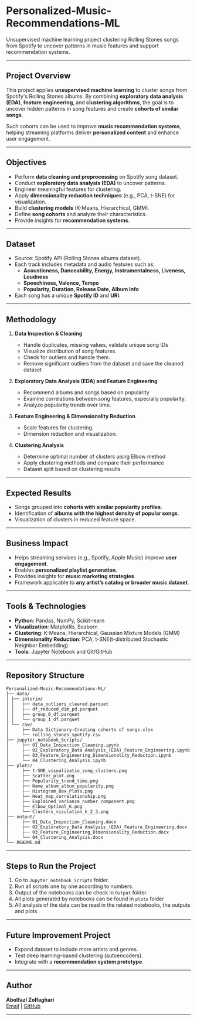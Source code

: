 # Personalized-Music-Recommendations-ML
Unsupervised machine learning project clustering Rolling Stones songs from Spotify to uncover patterns in music features and support recommendation systems.

---

## Project Overview
This project applies **unsupervised machine learning** to cluster songs from Spotify's Rolling Stones albums. By combining **exploratory data analysis (EDA)**, **feature engineering**, and **clustering algorithms**, the goal is to uncover hidden patterns in song features and create **cohorts of similar songs**.  

Such cohorts can be used to improve **music recommendation systems**, helping streaming platforms deliver **personalized content** and enhance user engagement.  

---

## Objectives
- Perform **data cleaning and preprocessing** on Spotify song dataset.  
- Conduct **exploratory data analysis (EDA)** to uncover patterns.  
- Engineer meaningful features for clustering.  
- Apply **dimensionality reduction techniques** (e.g., PCA, t-SNE) for visualization.  
- Build **clustering models** (K-Means, Hierarchical, GMM).  
- Define **song cohorts** and analyze their characteristics.  
- Provide insights for **recommendation systems**.  

---

## Dataset
- Source: Spotify API (Rolling Stones albums dataset).  
- Each track includes metadata and audio features such as:  
  - **Acousticness, Danceability, Energy, Instrumentalness, Liveness, Loudness**  
  - **Speechiness, Valence, Tempo**  
  - **Popularity, Duration, Release Date, Album Info**  
- Each song has a unique **Spotify ID** and **URI**.  

---

## Methodology

1. **Data Inspection & Cleaning**  
   - Handle duplicates, missing values, validate unique song IDs
   - Visualize distribution of song features.
   - Check for outliers and handle them.
   - Remove significant outliers from the dataset and save the cleaned dataset

2. **Exploratory Data Analysis (EDA) and Feature Engineering**  
   - Recommend albums and songs based on popularity
   - Examine correlations between song features, especially popularity.    
   - Analyze popularity trends over time.

3. **Feature Engineering & Dimensionality Reduction**  
   - Scale features for clustering.  
   - Dimension reduction and visualization. 

4. **Clustering Analysis**  
   - Determine optimal number of clusters uisng Elbow method
   - Apply clustering methods and compare their performance
   - Dataset split based on clustering results
---

## Expected Results
- Songs grouped into **cohorts with similar popularity profiles**.  
- Identification of **albums with the highest density of popular songs**.  
- Visualization of clusters in reduced feature space.

---

## Business Impact
- Helps streaming services (e.g., Spotify, Apple Music) improve **user engagement**.  
- Enables **personalized playlist generation**.  
- Provides insights for **music marketing strategies**.  
- Framework applicable to **any artist’s catalog or broader music dataset**.  

---

## Tools & Technologies
- **Python**: Pandas, NumPy, Scikit-learn  
- **Visualization**: Matplotlib, Seaborn 
- **Clustering**: K-Means, Hierarchical, Gaussian Mixture Models (GMM)   
- **Dimensionality Reduction**: PCA, t-SNE(t-distributed Stochastic Neighbor Embedding)
- **Tools**: Jupyter Notebook and Git/GitHub 

---
 
## Repository Structure

```
Personalized-Music-Recommendations-ML/
├── data/
│ ├── interim/
│ │   ├── data_outliers_cleared.parquet
│ │   ├── df_reduced_dim_pd.parquet
│ │   ├── group_0_df.parquet
│ │   └── group_1_df.parquet
│ └── raw/
│     ├── Data Dictionary-Creating cohorts of songs.xlsx
│     └── rolling_stones_spotify.csv
├── jupyter_notebook_Scripts/
│     ├── 01_Data_Inspection_Cleaning.ipynb
│     ├── 02_Exploratory_Data Analysis_(EDA)_Feature_Engineering.ipynb
│     ├── 03_Feature_Engineering_Dimensionality_Reduction.ipynb 
│     └── 04_Clustering_Analysis.ipynb
├── plots/
│     ├── t-SNE_visualizatio_song_clusters.png
│     ├── Scatter_plot.png
│     ├── Popularity_trend_time.png
│     ├── Name_album_album_popularity.png
│     ├── Histogram_Box_Plots.png
│     ├── Heat_map_correlationship.png
│     ├── Explained_variance_number_component.png
│     ├── Elbow_Optimal_K.png
│     └── Clusters_visulation_k_2_3.png
├── output/
│     ├── 01_Data_Inspection_Cleaning.docx
│     ├── 02_Exploratory_Data Analysis_(EDA)_Feature_Engineering.docx
│     ├── 03_Feature_Engineering_Dimensionality_Reduction.docx 
│     └── 04_Clustering_Analysis.docx
└── README.md

```
---

## Steps to Run the Project
1. Go to `Jupyter_notebook_Scripts` folder.
2. Run all scripts one by one according to numbers.
3. Output of the notebooks can be check in `Output` folder.
4. All plots generated by notebooks can be found in `plots` folder
5. All analysis of the data can be read in the related notebooks, the outputs and plots

---

## Future Improvement Project
- Expand dataset to include more artists and genres.  
- Test deep learning–based clustering (autoencoders).  
- Integrate with a **recommendation system prototype**.

---

## Author
**Abolfazl Zolfaghari**  
[Email](ab.zolfaghari.abbasghaleh) | [GitHub](https://github.com/abolfazl6678)

---


